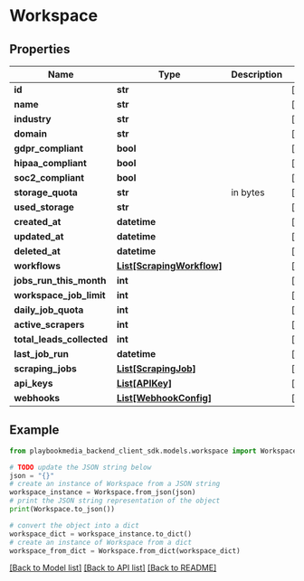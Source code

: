 # Workspace


## Properties

Name | Type | Description | Notes
------------ | ------------- | ------------- | -------------
**id** | **str** |  | [optional] 
**name** | **str** |  | [optional] 
**industry** | **str** |  | [optional] 
**domain** | **str** |  | [optional] 
**gdpr_compliant** | **bool** |  | [optional] 
**hipaa_compliant** | **bool** |  | [optional] 
**soc2_compliant** | **bool** |  | [optional] 
**storage_quota** | **str** | in bytes | [optional] 
**used_storage** | **str** |  | [optional] 
**created_at** | **datetime** |  | [optional] 
**updated_at** | **datetime** |  | [optional] 
**deleted_at** | **datetime** |  | [optional] 
**workflows** | [**List[ScrapingWorkflow]**](ScrapingWorkflow.md) |  | [optional] 
**jobs_run_this_month** | **int** |  | [optional] 
**workspace_job_limit** | **int** |  | [optional] 
**daily_job_quota** | **int** |  | [optional] 
**active_scrapers** | **int** |  | [optional] 
**total_leads_collected** | **int** |  | [optional] 
**last_job_run** | **datetime** |  | [optional] 
**scraping_jobs** | [**List[ScrapingJob]**](ScrapingJob.md) |  | [optional] 
**api_keys** | [**List[APIKey]**](APIKey.md) |  | [optional] 
**webhooks** | [**List[WebhookConfig]**](WebhookConfig.md) |  | [optional] 

## Example

```python
from playbookmedia_backend_client_sdk.models.workspace import Workspace

# TODO update the JSON string below
json = "{}"
# create an instance of Workspace from a JSON string
workspace_instance = Workspace.from_json(json)
# print the JSON string representation of the object
print(Workspace.to_json())

# convert the object into a dict
workspace_dict = workspace_instance.to_dict()
# create an instance of Workspace from a dict
workspace_from_dict = Workspace.from_dict(workspace_dict)
```
[[Back to Model list]](../README.md#documentation-for-models) [[Back to API list]](../README.md#documentation-for-api-endpoints) [[Back to README]](../README.md)


